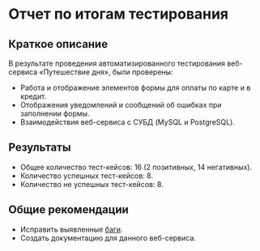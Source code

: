 # Отчет по итогам тестирования
## Краткое описание
В результате проведения автоматизированного тестирования веб-сервиса «Путешествие дня», были проверены:  
* Работа и отображение элементов формы для оплаты по карте и в кредит.  
* Отображения уведомлений и сообщений об ошибках при заполнении формы.  
* Взаимодействия веб-сервиса с СУБД (MySQL и PostgreSQL).  
## Результаты
* Общее количество тест-кейсов: 16 (2 позитивных, 14 негативных).  
* Количество успешных тест-кейсов: 8.  
* Количество не успешных тест-кейсов: 8.  
## Общие рекомендации
* Исправить выявленные [баги](https://github.com/NinePage/Diplom/issues).  
* Создать документацию для данного веб-сервиса.  